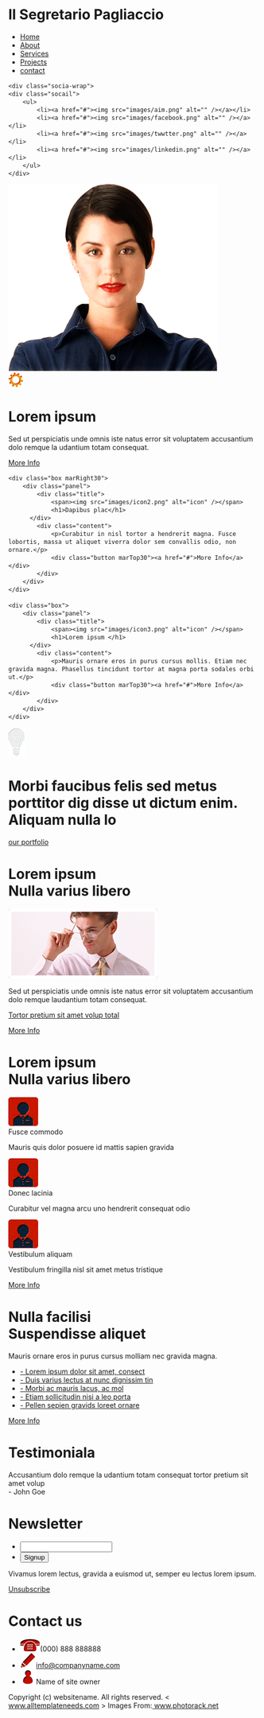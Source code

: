 <!DOCTYPE html PUBLIC "-//W3C//DTD XHTML 1.0 Transitional//EN" "http://www.w3.org/TR/xhtml1/DTD/xhtml1-transitional.dtd">
<html xmlns="http://www.w3.org/1999/xhtml">
<head>
<meta http-equiv="Content-Type" content="text/html; charset=utf-8" />
<title>TMPS00033</title>
<link href="css/styles.css" rel="stylesheet" type="text/css" />
</head>
<body>

<div class="header-wrap">
	<div class="logo">
		<h1>Il Segretario Pagliaccio</h1>
    </div>
</div><!---header-wrap-End--->

<div class="menu-wrap">
	<div class="menu">
		<ul>
        	<li><a href="index.html" class="active">Home</a></li>
            <li><a href="about.html">About</a></li>
            <li><a href="services.html">Services</a></li>
            <li><a href="projects.html">Projects</a></li>
            <li><a href="contact.html">contact</a></li>
        </ul>
    </div>
    
    <div class="socia-wrap">
	<div class="socail">
		<ul>
        	<li><a href="#"><img src="images/aim.png" alt="" /></a></li>
        	<li><a href="#"><img src="images/facebook.png" alt="" /></a></li>
            <li><a href="#"><img src="images/twwtter.png" alt="" /></a></li>
            <li><a href="#"><img src="images/linkedin.png" alt="" /></a></li>
		</ul>
	</div>
</div>
</div><!---menu-wrap-End--->

<div class="banner-wrap">
	<div class="banner">
    	<div class="banner-img"><img src="images/image1.png" alt="" /></div>
    </div>
    <div class="shadow"></div>
</div><!---banner-wrap-End--->
<div class="page-wrap">
<div class="wrap">
	<div class="box">
    	<div class="panel marRight30">
    		<div class="title">
             	<span><img src="images/icon1.png" alt="icon" /></span>
            	<h1>Lorem ipsum </h1>
            </div>
            <div class="content">
            	<p>Sed ut perspiciatis unde omnis iste natus error sit voluptatem accusantium dolo remque la udantium totam  consequat.</p>
                <div class="button marTop30"><a href="#">More Info</a></div>
            </div>
        </div>
    </div>
    
    <div class="box marRight30">
    	<div class="panel">
    		<div class="title">
             	<span><img src="images/icon2.png" alt="icon" /></span>
            	<h1>Dapibus plac</h1>
          </div>
            <div class="content">
            	<p>Curabitur in nisl tortor a hendrerit magna. Fusce lobortis, massa ut aliquet viverra dolor sem convallis odio, non ornare.</p>
                <div class="button marTop30"><a href="#">More Info</a></div>
            </div>
        </div>
    </div>
    
    <div class="box">
    	<div class="panel">
    		<div class="title">
             	<span><img src="images/icon3.png" alt="icon" /></span>
            	<h1>Lorem ipsum </h1>
          </div>
            <div class="content">
            	<p>Mauris ornare eros in purus cursus mollis. Etiam nec gravida magna. Phasellus tincidunt tortor at magna porta sodales orbi ut.</p>
                <div class="button marTop30"><a href="#">More Info</a></div>
            </div>
        </div>
    </div>
</div>

<div class="wrap2">
	<div class="panel">
    <div class="content">
    	<div class="icon"><img src="images/icon4.png" alt="icon" /></div>
        <h1>Morbi faucibus felis sed metus porttitor dig disse ut dictum enim. Aliquam nulla lo</h1>
    </div>
    <div class="button">
    	<a href="#">our portfolio</a>
    </div>
    </div>
</div><!---wrap3-End--->
<div class="clearing"></div>
<div class="wrap3">  
  	<div class="panel marRight30">
  		<div class="title"><h1>Lorem ipsum <br /> Nulla varius libero</h1></div>
    	<div class="content">
        	<img src="images/image2.png" alt="image" />
            <p>Sed ut perspiciatis unde omnis iste natus error sit voluptatem accusantium dolo remque laudantium totam  consequat.</p>
            <p><a href="#">Tortor pretium sit amet volup total</a></p>
            <div class="button marTop20"><a href="#">More Info</a></div>
        </div>
    </div>
    <div class="panel marRight30">
  		<div class="title"><h1>Lorem ipsum <br /> Nulla varius libero</h1></div>
    	<div class="content">
        	<div class="icon"><img src="images/icon5.png" alt="icon" /></div>
            <spna>Fusce commodo </spna>
            <p>Mauris quis dolor posuere id mattis sapien gravida</p>
        </div>
        <div class="content marTop40">
        	<div class="icon"><img src="images/icon5.png" alt="icon" /></div>
            <spna>Donec lacinia </spna>
            <p>Curabitur vel magna arcu uno hendrerit consequat odio</p>
        </div>
        <div class="content marTop40">
        	<div class="icon"><img src="images/icon5.png" alt="icon" /></div>
            <spna>Vestibulum aliquam</spna>
            <p>Vestibulum fringilla nisl sit amet metus tristique</p>
            <div class="button marTop30"><a href="#">More Info</a></div>
        </div>
    </div>
    <div class="panel">
  		<div class="title"><h1>Nulla facilisi<br />Suspendisse aliquet</h1></div>
    	<div class="content">
        	<p>Mauris ornare eros in purus cursus molliam nec gravida magna.</p>
            <ul>
            	<li><a href="#">- Lorem ipsum dolor sit amet, consect</a></li>
                <li><a href="#">- Duis varius lectus at nunc dignissim tin</a></li>
                <li><a href="#">- Morbi ac mauris lacus, ac mol</a></li>
                <li><a href="#">- Etiam sollicitudin nisi a leo porta</a></li>
                <li class="bg-bottom"><a href="#">- Pellen sepien gravids loreet ornare</a></li>
            </ul>
            <div class="button marTop30"><a href="#">More Info</a></div>
        </div>
    </div>
  <div class="clearing"></div>
</div>    
</div><!---page-wrap-End--->
<div class="footer-wrap">
  <div class="wrap">
    <div class="panel marRight30">
      <div class="title">
        <h1>Testimoniala</h1>
      </div>
      <div class="content">
        <div class="testimonials"> Accusantium dolo remque la udantium totam  consequat tortor pretium sit amet volup </div>
        <span>- John Goe</span> </div>
    </div>
    <div class="panel marRight30">
      <div class="title">
        <h1>Newsletter</h1>
      </div>
      <div class="content">
        <ul>
          <li>
            <input name="input" type="text"  class="input-newsletter"/>
          </li>
          <li>
            <input type="button" class="button" value="Signup" />
          </li>
        </ul>
        <p>Vivamus lorem lectus, gravida a euismod ut, semper eu lectus lorem ipsum.</p>
        <span><a href="#">Unsubscribe</a></span> </div>
    </div>
    <div class="panel">
      <div class="title">
        <h1>Contact us </h1>
      </div>
      <div class="cotact">
        <ul>
          <li><img src="images/icon6.png" alt="" />(000) 888 888888</li>
          <li><img src="images/icon7.png" alt="" /><a href="mailto:info@companyname.com">info@companyname.com</a></li>
          <li><img src="images/icon8.png" alt="" />Name of site owner</li>
        </ul>
      </div>
    </div>
    <div class="clearing"></div>
  </div>
</div><!---footer-wrap--->
<div class="clearing"></div>
<div class="copyright-wrap">
	<div class="wrap">
    	<div class="content">
        <p>Copyright (c) websitename. All rights reserved.
        <<a href="www.alltemplateneeds.com" class="active"> www.alltemplateneeds.com</a> > 
        Images From:<a href="www.photorack.net"> www.photorack.net</a></p>
        </div>
	</div>
</div><!---copyright-wrap-End--->
</body>
</html>
